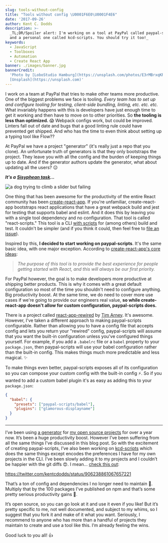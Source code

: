 ```yaml
---
slug: tools-without-config
title: "Tools without config \U0001F6E0\U0001F4E6"
date: '2017-09-26'
author: Kent C. Dodds
description: >-
  _TL;DR/Spoiler alert: I'm working on a tool at PayPal called paypal-scripts
  and a personal one called kcd-scripts. You should try it too!_
keywords:
  - JavaScript
  - Toolboxes
  - Automation
  - Create React App
banner: ./images/banner.jpg
bannerCredit:
  'Photo by [LoboStudio Hamburg](https://unsplash.com/photos/E3rMBrxqKRo) on
  [Unsplash](https://unsplash.com)'
---
```


I work on a team at PayPal that tries to make other teams more productive. One
of the biggest problems we face is tooling. _Every team has to set up and
configure tooling for testing, client-side bundling, linting, etc. etc. etc._
What invariably happens with this is developers have just enough time to get it
working and then have to move on to other priorities. So **the tooling is less
than optimized.** 😱 Webpack configs work, but could be improved. Linters fall
out of date and bugs that a good linting rule could have prevented get shipped.
And who has the time to even think about setting up a typing tool like Flow??

At PayPal we have a project "generator" (it's really just a repo that you
clone). An unfortunate truth of generators is that they only bootstraps the
project. They leave you with all the config and the burden of keeping things up
to date. And if the generator authors update the generator, what about updating
all the users? 😑

**_It's a_**
[**_Sisyphean task_**](https://en.wikipedia.org/wiki/Sisyphus)**_..._**

![a dog trying to climb a slider but failing](./images/0.gif)

One thing that has been awesome for the productivity of the entire React
community has been
[create-react-app](https://github.com/facebookincubator/create-react-app). If
you're unfamiliar, create-react-app bootstraps react applications that have a
great webpack build and jest for testing that supports babel and eslint. And it
does this by leaving you with a single tool dependency and no configuration.
That tool is called "react-scripts." This tool is a CLI
[with scripts](https://github.com/facebookincubator/create-react-app/tree/master/packages/react-scripts/scripts)
for (among others) build and test. It couldn't be simpler (and if you think it
could, then feel free to
[file an issue](https://github.com/facebookincubator/create-react-app/issues)).

Inspired by this, **I decided to start working on paypal-scripts**. It's the
same basic idea, with one major exception. According to
[create-react-app's core ideas](https://github.com/facebookincubator/create-react-app/blob/44cfbccfda665d6bfb626ce5528697de6033ee8e/CONTRIBUTING.md#core-ideas):

> _The purpose of this tool is to provide the best experience for people getting
> started with React, and this will always be our first priority._

For PayPal however, the goal is to make developers more productive at shipping
better products. This is why it comes with a great default configuration so most
of the time you shouldn't need to configure anything. Big productivity boost. At
the same time, we do need to cover more use cases if we're going to provide our
engineers real value, **so while create-react-app doesn't allow for custom
configuration, paypal-scripts does.**

There is a project called
[react-app-rewired](https://github.com/timarney/react-app-rewired) by
[Tim Arney](https://twitter.com/timarney). It's awesome. However, I've taken a
different approach to making paypal-scripts configurable. Rather than allowing
you to have a config file that accepts config and lets you return your "rewired"
config, paypal-scripts will assume that you want the built-in configuration
unless you've configured things yourself. For example, if you add a `.babelrc`
file or a `babel` property to your `package.json`, then paypal-scripts will use
your babel configuration rather than the built-in config. This makes things much
more predictable and less magical. ✨

To make things even better, paypal-scripts exposes all of its configuration so
you can compose your custom config with the built-in config ⚡️. So if you
wanted to add a custom babel plugin it's as easy as adding this to your
`package.json`:

```json
{
  "babel": {
    "presets": ["paypal-scripts/babel"],
    "plugins": ["glamorous-displayname"]
  }
}
```

---

I’ve been using [a generator](https://github.com/kentcdodds/generator-kcd-oss)
for [my open source projects](https://github.com/kentcdodds) for over a year
now. It’s been a huge productivity boost. However I’ve been suffering from all
the same things I’ve discussed in this blog post. So with the excitement of
creating paypal-scripts, I’ve also been working on
[kcd-scripts](https://github.com/kentcdodds/kcd-scripts) which does the same
things except encodes the preferences I have for my own projects in the CLI.
I’ve been slowly adding it to my projects and I couldn’t be happier with the git
diffs 😍. I mean…
[check this out](https://twitter.com/kentcdodds/status/906238861067657221):

https://twitter.com/kentcdodds/status/906238861067657221

That’s a ton of config and dependencies I no longer need to maintain 🙌.
Multiply that by the 100 packages I’ve published on npm and that’s some pretty
serious productivity gains 🚀.

It’s open source, so you can go look at it and use it even if you like! But it’s
pretty specific to me, not well documented, and subject to my whims, so I
suggest that you fork it and make of it what you want. Seriously, I recommend to
anyone who has more than a handful of projects they maintain to create and use a
tool like this. I’m already feeling the wins.

Good luck to you all! 👍
